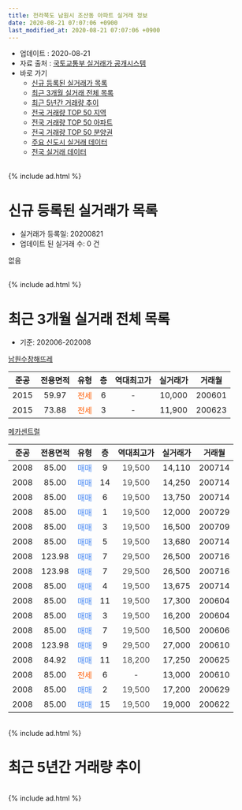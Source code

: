 ```yaml
---
title: 전라북도 남원시 조산동 아파트 실거래 정보
date: 2020-08-21 07:07:06 +0900
last_modified_at: 2020-08-21 07:07:06 +0900
---
```


* 업데이트 : 2020-08-21
* 자료 출처 : [국토교통부 실거래가 공개시스템](http://rt.molit.go.kr)
* 바로 가기
    * [신규 등록된 실거래가 목록](#신규-등록된-실거래가-목록)
    * [최근 3개월 실거래 전체 목록](#최근-3개월-실거래-전체-목록)
    * [최근 5년간 거래량 추이](#최근-5년간-거래량-추이)
    * [전국 거래량 TOP 50 지역](https://inasie.github.io/apt-trade-info/최근-3개월-전국에서-가장-거래가-많이-발생한-지역)
    * [전국 거래량 TOP 50 아파트](https://inasie.github.io/apt-trade-info/최근-3개월-전국에서-가장-거래가-많이-발생한-아파트)
    * [전국 거래량 TOP 50 분양권](https://inasie.github.io/apt-trade-info/최근-3개월-전국에서-가장-거래가-많이-발생한-분양권)
    * [주요 신도시 실거래 데이터](https://inasie.github.io/apt-trade-info/주요-신도시)
    * [전국 실거래 데이터](https://inasie.github.io/apt-trade-info/전국)
<br>
{% include ad.html %}
<br>

# 신규 등록된 실거래가 목록
* 실거래가 등록일: 20200821
* 업데이트 된 실거래 수: 0 건

없음

<br>
{% include ad.html %}
<br>

# 최근 3개월 실거래 전체 목록
* 기준: 202006-202008


[남원수창해뜨레](https://search.naver.com/search.naver?query=%EC%A0%84%EB%9D%BC%EB%B6%81%EB%8F%84+%EB%82%A8%EC%9B%90%EC%8B%9C+%EC%A1%B0%EC%82%B0%EB%8F%99+%EB%82%A8%EC%9B%90%EC%88%98%EC%B0%BD%ED%95%B4%EB%9C%A8%EB%A0%88)

|준공|전용면적|유형|층|역대최고가|실거래가|거래월|
|:---:|:---:|:---:|:---:|:---:|:---:|:---:|
|2015|59.97|<span style="color:#ff5a00">전세</span>|6|<span style="color:#444444">-</span>|10,000|200601|
|2015|73.88|<span style="color:#ff5a00">전세</span>|3|<span style="color:#444444">-</span>|11,900|200623|

[메카센트럴](https://search.naver.com/search.naver?query=%EC%A0%84%EB%9D%BC%EB%B6%81%EB%8F%84+%EB%82%A8%EC%9B%90%EC%8B%9C+%EC%A1%B0%EC%82%B0%EB%8F%99+%EB%A9%94%EC%B9%B4%EC%84%BC%ED%8A%B8%EB%9F%B4)

|준공|전용면적|유형|층|역대최고가|실거래가|거래월|
|:---:|:---:|:---:|:---:|:---:|:---:|:---:|
|2008|85.00|<span style="color:#4285f3">매매</span>|9|<span style="color:#444444">19,500</span>|14,110|200714|
|2008|85.00|<span style="color:#4285f3">매매</span>|14|<span style="color:#444444">19,500</span>|14,250|200714|
|2008|85.00|<span style="color:#4285f3">매매</span>|6|<span style="color:#444444">19,500</span>|13,750|200714|
|2008|85.00|<span style="color:#4285f3">매매</span>|1|<span style="color:#444444">19,500</span>|12,000|200729|
|2008|85.00|<span style="color:#4285f3">매매</span>|3|<span style="color:#444444">19,500</span>|16,500|200709|
|2008|85.00|<span style="color:#4285f3">매매</span>|5|<span style="color:#444444">19,500</span>|13,680|200714|
|2008|123.98|<span style="color:#4285f3">매매</span>|7|<span style="color:#444444">29,500</span>|26,500|200716|
|2008|123.98|<span style="color:#4285f3">매매</span>|7|<span style="color:#444444">29,500</span>|26,500|200716|
|2008|85.00|<span style="color:#4285f3">매매</span>|4|<span style="color:#444444">19,500</span>|13,675|200714|
|2008|85.00|<span style="color:#4285f3">매매</span>|11|<span style="color:#444444">19,500</span>|17,300|200604|
|2008|85.00|<span style="color:#4285f3">매매</span>|3|<span style="color:#444444">19,500</span>|16,200|200604|
|2008|85.00|<span style="color:#4285f3">매매</span>|7|<span style="color:#444444">19,500</span>|16,500|200606|
|2008|123.98|<span style="color:#4285f3">매매</span>|9|<span style="color:#444444">29,500</span>|27,000|200610|
|2008|84.92|<span style="color:#4285f3">매매</span>|11|<span style="color:#444444">18,200</span>|17,250|200625|
|2008|85.00|<span style="color:#ff5a00">전세</span>|6|<span style="color:#444444">-</span>|13,000|200610|
|2008|85.00|<span style="color:#4285f3">매매</span>|2|<span style="color:#444444">19,500</span>|17,200|200629|
|2008|85.00|<span style="color:#4285f3">매매</span>|15|<span style="color:#444444">19,500</span>|19,000|200622|


<br>
{% include ad.html %}
<br>

# 최근 5년간 거래량 추이


<div style="width:100%;">
    <canvas id="deal_progress" height="200"></canvas>
</div>

<script>
new Chart(document.getElementById("deal_progress"), {
    type: 'line',
    data: {
        labels: ['201508','201509','201510','201511','201512','201601','201602','201603','201604','201605','201606','201607','201608','201609','201610','201611','201612','201701','201702','201703','201704','201705','201706','201707','201708','201709','201710','201711','201712','201801','201802','201803','201804','201805','201806','201807','201808','201809','201810','201811','201812','201901','201902','201903','201904','201905','201906','201907','201908','201909','201910','201911','201912','202001','202002','202003','202004','202005','202006','202007','202008'],
        datasets: [{
            label: '매매',
            pointRadius: 1,
            data: [1, 2, 3, 3, 1, 3, 1, 3, 2, 3, 0, 1, 6, 3, 5, 0, 0, 1, 5, 2, 1, 2, 4, 2, 0, 3, 3, 2, 1, 1, 0, 4, 1, 0, 0, 2, 0, 2, 1, 1, 1, 1, 3, 1, 3, 1, 1, 3, 1, 1, 4, 2, 2, 1, 5, 2, 4, 1, 7, 9, 0],
            borderColor: "rgba(255, 201, 14, 1)",
            backgroundColor: "rgba(255, 201, 14, 0.5)",
            fill: false,
            lineTension: 0
        },{
            label: '전월세',
            pointRadius: 1,
            data: [3, 3, 6, 4, 0, 1, 0, 0, 0, 0, 1, 0, 0, 0, 0, 1, 0, 1, 2, 2, 1, 0, 2, 0, 5, 2, 1, 4, 3, 0, 2, 2, 1, 1, 0, 1, 0, 0, 0, 0, 2, 0, 0, 1, 2, 0, 1, 0, 0, 0, 2, 3, 2, 4, 1, 1, 1, 0, 3, 0, 0],
            borderColor: "rgba(0, 141, 185, 1)",
            backgroundColor: "rgba(0, 141, 185, 0.5)",
            fill: false,
            lineTension: 0
        }
        ]
    },
    options: {
        responsive: true,
        title: {
            display: false
        },
        tooltips: {
            mode: 'index',
            intersect: false
        },
        hover: {
            mode: 'nearest',
            intersect: true
        },
        scales: {
            xAxes: [{
                display: true,
                scaleLabel: {
                    display: true,
                    labelString: '년/월'
                }
            }],
            yAxes: [{
                display: true,
                ticks: {
                    suggestedMin: 0,
                },
                scaleLabel: {
                    display: true,
                    labelString: '실거래 수'
                }
            }]
        }
    }
});

</script>


<br>
{% include ad.html %}
<br>

